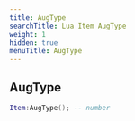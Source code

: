```yaml
---
title: AugType
searchTitle: Lua Item AugType
weight: 1
hidden: true
menuTitle: AugType
---
```

## AugType
```lua
Item:AugType(); -- number
```